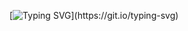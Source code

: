 [![Typing SVG](https://readme-typing-svg.herokuapp.com?font=Fira+Code&weight=500&size=22&pause=1000&color=F7F7F7&random=false&width=435&lines=Hello..)](https://git.io/typing-svg)
